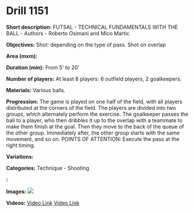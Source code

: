 # Drill 1151

**Short description:**
FUTSAL - TECHNICAL FUNDAMENTALS WITH THE BALL - Authors - Roberto Osimani and Mico Martic

**Objectives:**
Shot: depending on the type of pass. Shot on overlap

**Area (mxm):**


**Duration (min):**
From 5' to 20'

**Number of players:**
At least 8 players: 6 outfield players, 2 goalkeepers.

**Materials:**
Various balls.

**Progression:**
The game is played on one half of the field, with all players distributed at the corners of the field. The players are divided into two groups, which alternately perform the exercise. The goalkeeper passes the ball to a player, who then dribbles it up to the overlap with a teammate to make them finish at the goal. Then they move to the back of the queue of the other group. Immediately after, the other group starts with the same movement, and so on. POINTS OF ATTENTION: Execute the pass at the right timing.

**Variations:**


**Categories:**
Technique - Shooting

**:**


**Images:**
![](https://www.coachingfutsal.com/\images\1f59279a60c87697616f45a977ffd3f88c7186866c2510cccffda30b69558f11fa5d7d29dc9ee3e3181bfd1040c79e0f9e2b7a276308feeefe4038ef2e1fd11c52c1eccd37ca5.jpg)

**Videos:**
[Video Link](https://www.youtube.com/embed/lYjlzMjJrss)
[Video Link](https://www.youtube.com/embed/4Nkj0073szs)

